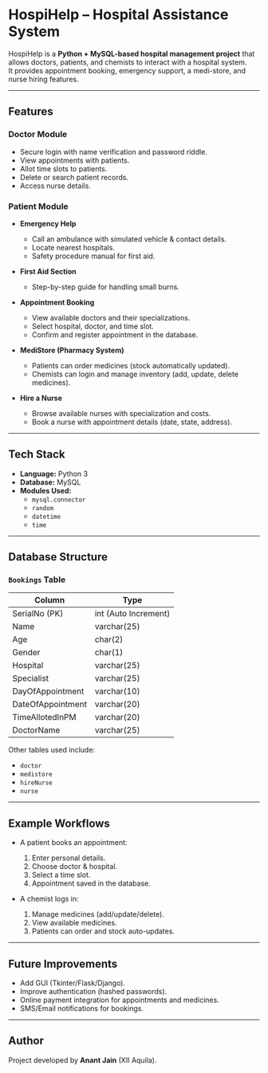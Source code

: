 #  HospiHelp – Hospital Assistance System

HospiHelp is a **Python + MySQL-based hospital management project** that allows doctors, patients, and chemists to interact with a hospital system.  
It provides appointment booking, emergency support, a medi-store, and nurse hiring features.

---

##  Features

###  Doctor Module
- Secure login with name verification and password riddle.
- View appointments with patients.
- Allot time slots to patients.
- Delete or search patient records.
- Access nurse details.

###  Patient Module
- **Emergency Help**  
  - Call an ambulance with simulated vehicle & contact details.  
  - Locate nearest hospitals.  
  - Safety procedure manual for first aid.  

- **First Aid Section**  
  - Step-by-step guide for handling small burns.

- **Appointment Booking**  
  - View available doctors and their specializations.  
  - Select hospital, doctor, and time slot.  
  - Confirm and register appointment in the database.  

- **MediStore (Pharmacy System)**  
  - Patients can order medicines (stock automatically updated).  
  - Chemists can login and manage inventory (add, update, delete medicines).  

- **Hire a Nurse**  
  - Browse available nurses with specialization and costs.  
  - Book a nurse with appointment details (date, state, address).  

---

##  Tech Stack

- **Language:** Python 3  
- **Database:** MySQL  
- **Modules Used:**
  - `mysql.connector`
  - `random`
  - `datetime`
  - `time`  

---

##  Database Structure

### `Bookings` Table
| Column             | Type          |
|---------------------|--------------|
| SerialNo (PK)       | int (Auto Increment) |
| Name                | varchar(25)  |
| Age                 | char(2)      |
| Gender              | char(1)      |
| Hospital            | varchar(25)  |
| Specialist          | varchar(25)  |
| DayOfAppointment    | varchar(10)  |
| DateOfAppointment   | varchar(20)  |
| TimeAllotedInPM     | varchar(20)  |
| DoctorName          | varchar(25)  |

Other tables used include:  
- `doctor`
- `medistore`
- `hireNurse`
- `nurse`

---

##  Example Workflows

- A patient books an appointment:  
  1. Enter personal details.  
  2. Choose doctor & hospital.  
  3. Select a time slot.  
  4. Appointment saved in the database.  

- A chemist logs in:  
  1. Manage medicines (add/update/delete).  
  2. View available medicines.  
  3. Patients can order and stock auto-updates.  

---

##  Future Improvements
- Add GUI (Tkinter/Flask/Django).  
- Improve authentication (hashed passwords).  
- Online payment integration for appointments and medicines.  
- SMS/Email notifications for bookings.  

---

##  Author
Project developed by **Anant Jain** (XII Aquila).  
